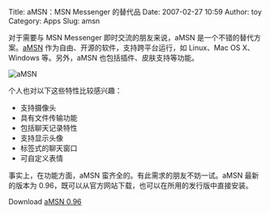 Title: aMSN：MSN Messenger 的替代品
Date: 2007-02-27 10:59
Author: toy
Category: Apps
Slug: amsn

对于需要与 MSN Messenger 即时交流的朋友来说，aMSN
是一个不错的替代方案。[aMSN](http://www.amsn-project.net/)
作为自由、开源的软件，支持跨平台运行，如 Linux、Mac OS X、Windows
等。另外，aMSN 也包括插件、皮肤支持等功能。

![aMSN](http://i.linuxtoy.org/i/2007/02/amsn.png)

个人也对以下这些特性比较感兴趣：

-   支持摄像头
-   具有文件传输功能
-   包括聊天记录特性
-   支持显示头像
-   标签式的聊天窗口
-   可自定义表情

事实上，在功能方面，aMSN 蛮齐全的。有此需求的朋友不妨一试。aMSN
最新的版本为
0.96，既可以从官方网站下载，也可以在所用的发行版中直接安装。

Download [aMSN 0.96](http://www.amsn-project.net/linux-downloads.php)
